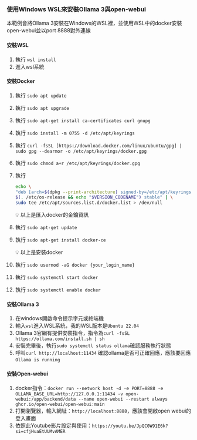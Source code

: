 ### 使用Windows WSL來安裝Ollama 3與open-webui

本範例會將Ollama 3安裝在Windows的WSL裡，並使用WSL中的docker安裝open-webui並以port 8888對外連線

#### 安裝WSL

1. 執行 `wsl install`
2. 進入wsl系統

#### 安裝Docker

1. 執行 `sudo apt update`
2. 執行 `sudo apt upgrade`
3. 執行 `sudo apt-get install ca-certificates curl gnupg`
4. 執行 `sudo install -m 0755 -d /etc/apt/keyrings`
5. 執行 `curl -fsSL [https://download.docker.com/linux/ubuntu/gpg] | sudo gpg --dearmor -o /etc/apt/keyrings/docker.gpg`
6. 執行 `sudo chmod a+r /etc/apt/keyrings/docker.gpg`
7. 執行
   
    ```bash
    echo \
    "deb [arch=$(dpkg --print-architecture) signed-by=/etc/apt/keyrings/docker.gpg] [https://download.docker.com/linux/ubuntu] \
    $(. /etc/os-release && echo "$VERSION_CODENAME") stable" | \
    sudo tee /etc/apt/sources.list.d/docker.list > /dev/null
    ```
    
    <aside>
    💡 以上是匯入docker的金鑰資訊
    
    </aside>
    
8. 執行 `sudo apt-get update`
9. 執行 `sudo apt-get install docker-ce`
   
    <aside>
    💡 以上是安裝docker
    
    </aside>
    
10. 執行 `sudo usermod -aG docker {your_login_name}`
11. 執行 `sudo systemctl start docker`
12. 執行 `sudo systemctl enable docker`

#### 安裝Ollama 3

1. 在windows開啟命令提示字元或終端機
2. 輸入`wsl`進入WSL系統，我的WSL版本是`Ubuntu 22.04`
3. Ollama 3官網有提供安裝指令，指令為`curl -fsSL https://ollama.com/install.sh | sh`
4. 安裝完畢後，執行`sudo systemctl status ollama`確認服務執行狀態
5. 呼叫`curl http://localhost:11434` 確認ollama是否可正確回應，應該要回應`Ollama is running`

#### 安裝Open-webui

1. docker指令：`docker run --network host -d -e PORT=8888 -e OLLAMA_BASE_URL=http://127.0.0.1:11434 -v open-webui:/app/backend/data --name open-webui --restart always ghcr.io/open-webui/open-webui:main`
2. 打開瀏覽器，輸入網址：`http://localhost:8888`，應該會開啟open webui的登入畫面
3. 依照此Youtube影片設定與使用：`https://youtu.be/JpQC0W91E6k?si=cfjHuaEtUUMvAMER`